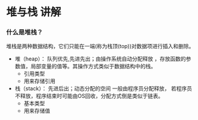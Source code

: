 # 堆与栈 讲解

### 什么是堆栈？

堆栈是两种数据结构，它们只能在一端(称为栈顶(top))对数据项进行插入和删除。

* 堆（heap）： 队列优先,先进先出；由操作系统自动分配释放 ，存放函数的参数值，局部变量的值等。其操作方式类似于数据结构中的栈。
    * 引用类型
    * 用来存储引用
* 栈（stack）： 先进后出；动态分配的空间 一般由程序员分配释放， 若程序员不释放，程序结束时可能由OS回收，分配方式倒是类似于链表。
    * 基本类型
    * 用来存储值
